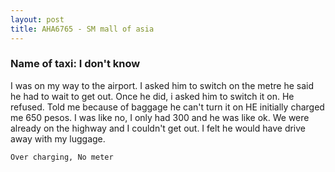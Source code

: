 ```yaml
---
layout: post
title: AHA6765 - SM mall of asia
---
```


### Name of taxi: I don't know

I was on my way to the airport. I asked him to switch on the metre he said he had to wait to get out. Once he did, i asked him to switch it on. He refused. Told me because of baggage he can't turn it on HE initially charged me 650 pesos. I was like no, I only had 300 and he was like ok. We were already on the highway and I couldn't get out. I felt he would have drive away with my luggage.

```Over charging, No meter```
